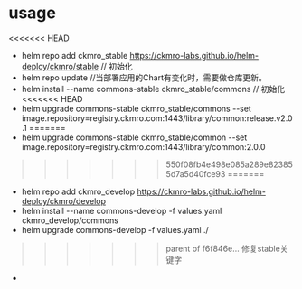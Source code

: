 
# usage

<<<<<<< HEAD
* helm repo add ckmro_stable https://ckmro-labs.github.io/helm-deploy/ckmro/stable  // 初始化
* helm repo update  //当部署应用的Chart有变化时，需要做仓库更新。
* helm install --name commons-stable ckmro_stable/commons     // 初始化
<<<<<<< HEAD
* helm upgrade commons-stable ckmro_stable/commons --set image.repository=registry.ckmro.com:1443/library/common:release.v2.0.1
=======
* helm upgrade commons-stable ckmro_stable/common --set image.repository=registry.ckmro.com:1443/library/common:2.0.0
>>>>>>> 550f08fb4e498e085a289e823855d7a5d40fce93
=======
* helm repo add ckmro_develop https://ckmro-labs.github.io/helm-deploy/ckmro/develop
* helm install --name commons-develop -f values.yaml ckmro_develop/commons
* helm upgrade commons-develop -f values.yaml ./
>>>>>>> parent of f6f846e... 修复stable关键字
*
